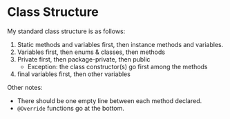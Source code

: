 # Class Structure
My standard class structure is as follows:
1. Static methods and variables first, then instance methods and variables.
2. Variables first, then enums & classes, then methods
3. Private first, then package-private, then public
    * Exception: the class constructor(s) go first among the methods
4. final variables first, then other variables

Other notes:
* There should be one empty line between each method declared.
* `@Override` functions go at the bottom.
